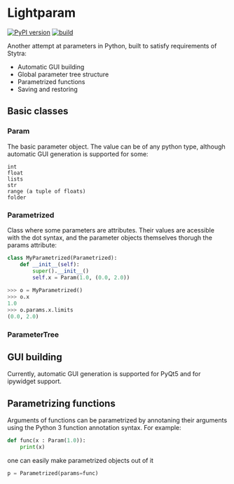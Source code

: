 # Lightparam
[![PyPI version](https://badge.fury.io/py/lightparam.svg)](https://pypi.org/project/lightparam)
[![build](https://travis-ci.com/portugueslab/lightparam.svg?branch=master)](https://travis-ci.com/github/portugueslab/lightparam?branch=master)

Another attempt at parameters in Python, built to satisfy requirements of Stytra:

- Automatic GUI building
- Global parameter tree structure
- Parametrized functions
- Saving and restoring

## Basic classes

### Param
The basic parameter object. The value can be of any python type,
 although automatic GUI generation is supported for some:
 ```
 int
 float
 lists
 str
 range (a tuple of floats)
 folder
 ```

### Parametrized
Class where some parameters are attributes. Their values are acessible
with the dot syntax, and the parameter objects themselves thorugh the params
attribute:
```python
class MyParametrized(Parametrized):
    def __init__(self):
        super().__init__()
        self.x = Param(1.0, (0.0, 2.0))
        
>>> o = MyParametrized()
>>> o.x
1.0
>>> o.params.x.limits
(0.0, 2.0)

```

### ParameterTree

## GUI building
Currently, automatic GUI generation is supported for PyQt5 and for ipywidget support.


## Parametrizing functions
Arguments of functions can be parametrized by annotaning their arguments using the Python 3 function annotation syntax.
For example:
```python
def func(x : Param(1.0)):
    print(x)
```

one can easily make parametrized objects out of it

```python
p = Parametrized(params=func)
```

